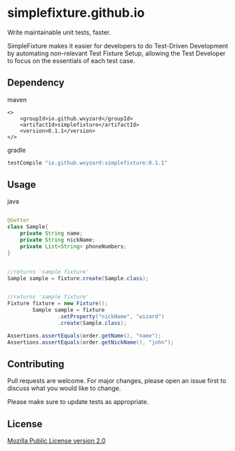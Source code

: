 # simplefixture.github.io
Write maintainable unit tests, faster.

SimpleFixture makes it easier for developers to do Test-Driven Development by automating non-relevant Test Fixture Setup, allowing the Test Developer to focus on the essentials of each test case.


## Dependency

maven
```maven
<>
    <groupId>io.github.wxyzard</groupId>
    <artifactId>simplefixture</artifactId>
    <version>0.1.1</version>
</>
```

gradle
```gradle
testCompile "io.github.wxyzard:simplefixture:0.1.1"
```

## Usage

java
```java

@Getter
class Sample{
    private String name;
    private String nickName;
    private List<String> phoneNumbers;
}


```


```java

//returns 'sample fixture'
Sample sample = fixture.create(Sample.class);

```





```java

//returns 'sample fixture'
Fixture fixture = new Fixture();
        Sample sample = fixture
                .setProperty("nickName", "wizard")
                .create(Sample.class);

Assertions.assertEquals(order.getName(), "name");
Assertions.assertEquals(order.getNickName(), "john");

```

## Contributing
Pull requests are welcome. For major changes, please open an issue first to discuss what you would like to change.

Please make sure to update tests as appropriate.

## License
[Mozilla Public License version 2.0](https://www.mozilla.org/en-US/MPL/2.0/)

